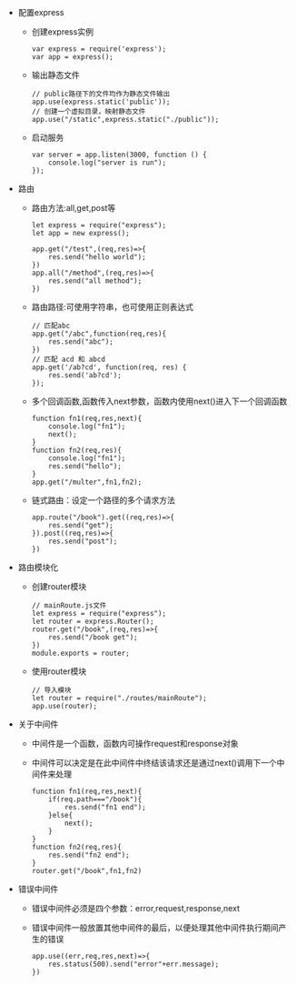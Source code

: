 + 配置express
  + 创建express实例

        var express = require('express');
        var app = express();
  + 输出静态文件

        // public路径下的文件均作为静态文件输出
        app.use(express.static('public'));
        // 创建一个虚拟目录，映射静态文件
        app.use("/static",express.static("./public"));
  + 启动服务

        var server = app.listen(3000, function () {
            console.log("server is run");
        });

+ 路由
  + 路由方法:all,get,post等

        let express = require("express");
        let app = new express();

        app.get("/test",(req,res)=>{
            res.send("hello world");
        })
        app.all("/method",(req,res)=>{
            res.send("all method");
        })
  + 路由路径:可使用字符串，也可使用正则表达式

        // 匹配abc
        app.get("/abc",function(req,res){
            res.send("abc");
        })
        // 匹配 acd 和 abcd
        app.get('/ab?cd', function(req, res) {
            res.send('ab?cd');
        });
  + 多个回调函数,函数传入next参数，函数内使用next()进入下一个回调函数

        function fn1(req,res,next){
            console.log("fn1");
            next();
        }
        function fn2(req,res){
            console.log("fn1");
            res.send("hello");
        }
        app.get("/multer",fn1,fn2);
  + 链式路由：设定一个路径的多个请求方法

        app.route("/book").get((req,res)=>{
            res.send("get");
        }).post((req,res)=>{
            res.send("post");
        })
+ 路由模块化
  + 创建router模块

        // mainRoute.js文件
        let express = require("express");
        let router = express.Router();
        router.get("/book",(req,res)=>{
            res.send("/book get");
        })
        module.exports = router;
  + 使用router模块

        // 导入模块
        let router = require("./routes/mainRoute");
        app.use(router);
+ 关于中间件
  + 中间件是一个函数，函数内可操作request和response对象
  + 中间件可以决定是在此中间件中终结该请求还是通过next()调用下一个中间件来处理

        function fn1(req,res,next){
            if(req.path==="/book"){
                res.send("fn1 end");
            }else{
                next();
            }
        }
        function fn2(req,res){
            res.send("fn2 end");
        }
        router.get("/book",fn1,fn2)
+ 错误中间件
  + 错误中间件必须是四个参数：error,request,response,next
  + 错误中间件一般放置其他中间件的最后，以便处理其他中间件执行期间产生的错误

        app.use((err,req,res,next)=>{
            res.status(500).send("error"+err.message);
        })

